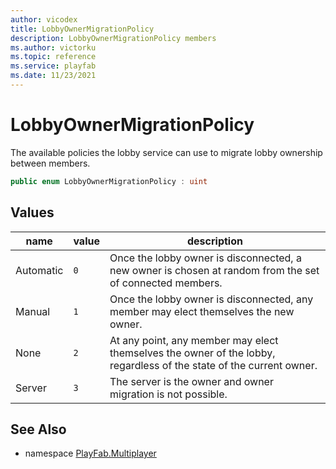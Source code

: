 ```yaml
---
author: vicodex
title: LobbyOwnerMigrationPolicy
description: LobbyOwnerMigrationPolicy members
ms.author: victorku
ms.topic: reference
ms.service: playfab
ms.date: 11/23/2021
---
```


# LobbyOwnerMigrationPolicy

The available policies the lobby service can use to migrate lobby ownership between members.

```csharp
public enum LobbyOwnerMigrationPolicy : uint
```

## Values

| name | value | description |
| --- | --- | --- |
| Automatic | `0` | Once the lobby owner is disconnected, a new owner is chosen at random from the set of connected members. |
| Manual | `1` | Once the lobby owner is disconnected, any member may elect themselves the new owner. |
| None | `2` | At any point, any member may elect themselves the owner of the lobby, regardless of the state of the current owner. |
| Server | `3` | The server is the owner and owner migration is not possible. |

## See Also

* namespace [PlayFab.Multiplayer](../PlayFabMultiplayerSDK.md)

